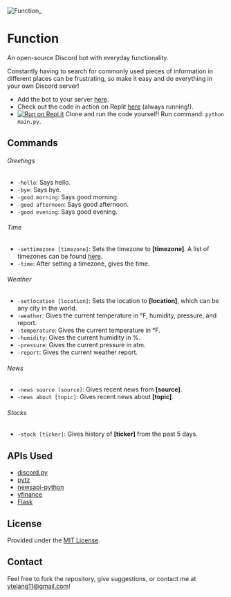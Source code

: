 ![Function_](https://user-images.githubusercontent.com/87334808/131955642-16f62d1b-2dfc-4cdb-9b89-278679c91616.png)
# Function
An open-source Discord bot with everyday functionality.

Constantly having to search for commonly used pieces of information in different places can be frustrating, so make it easy and do everything in your own Discord server!
- Add the bot to your server [here](https://discord.com/api/oauth2/authorize?client_id=864234598191202335&permissions=259846043712&scope=bot%20applications.commands).
- Check out the code in action on Replit [here](https://replit.com/@YashT11/FunctionDiscordBot#main.py) (always running!). 
- [![Run on Repl.it](https://repl.it/badge/github/YashTelang/Function)](https://repl.it/github/YashTelang/Function) Clone and run the code yourself! Run command: `python main.py`.

## Commands

###### Greetings
- `-hello`: Says hello.
- `-bye`: Says bye.
- `-good morning`: Says good morning.
- `-good afternoon`: Says good afternoon.
- `-good evening`: Says good evening.

###### Time
- `-settimezone [timezone]`: Sets the timezone to **[timezone]**. A list of timezones can be found [here](https://gist.github.com/heyalexej/8bf688fd67d7199be4a1682b3eec7568).
- `-time`: After setting a timezone, gives the time.

###### Weather
- `-setlocation [location]`: Sets the location to **[location]**, which can be any city in the world. 
- `-weather`: Gives the current temperature in °F, humidity, pressure, and report.
- `-temperature`: Gives the current temperature in °F.
- `-humidity`: Gives the current humidity in %.
- `-pressure`: Gives the current pressure in atm.
- `-report`: Gives the current weather report.

###### News
- `-news source [source]`: Gives recent news from **[source]**.
- `-news about [topic]`: Gives recent news about **[topic]**.

###### Stocks
- `-stock [ticker]`: Gives history of **[ticker]** from the past 5 days.

## APIs Used
- [discord.py](https://discordpy.readthedocs.io/en/stable/api.html)
- [pytz](http://pytz.sourceforge.net/)
- [newsapi-python](https://github.com/mattlisiv/newsapi-python)
- [yfinance](https://github.com/ranaroussi/yfinance)
- [Flask](https://palletsprojects.com/p/flask/)

## License
Provided under the [MIT License](https://github.com/YashTelang/Function/blob/master/LICENSE).

## Contact
Feel free to fork the repository, give suggestions, or contact me at ytelang11@gmail.com!
